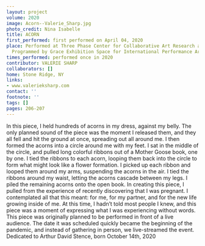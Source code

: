 ```yaml
---
layout: project
volume: 2020
image: Acorn--Valerie_Sharp.jpg
photo_credit: Nina Isabelle
title: ACORN
first_performed: first performed on April 04, 2020
place: Performed at Three Phase Center for Collaborative Art Research and Building;
  Programmed by Grace Exhibition Space for International Performance Art
times_performed: performed once in 2020
contributor: VALERIE SHARP
collaborators: []
home: Stone Ridge, NY
links:
- www.valerieksharp.com
contact: ''
footnote: ''
tags: []
pages: 206-207
---
```




In this piece, I held hundreds of acorns in my dress, against my belly. The only planned sound of the piece was the moment I released them, and they all fell and hit the ground at once, spreading out all around me. I then formed the acorns into a circle around me with my feet. I sat in the middle of the circle, and pulled long colorful ribbons out of a Mother Goose book, one by one. I tied the ribbons to each acorn, looping them back into the circle to form what might look like a flower formation. I picked up each ribbon and looped them around my arms, suspending the acorns in the air. I tied the ribbons around my waist, letting the acorns cascade between my legs. I piled the remaining acorns onto the open book.
In creating this piece, I pulled from the experience of recently discovering that I was pregnant. I contemplated all that this meant: for me, for my partner, and for the new life growing inside of me. At this time, I hadn’t told most people I knew, and this piece was a moment of expressing what I was experiencing without words.
This piece was originally planned to be performed in front of a live audience. The date it was scheduled quickly became the beginning of the pandemic, and instead of gathering in person, we live-streamed the event.
Dedicated to Arthur David Stence, born October 14th, 2020
